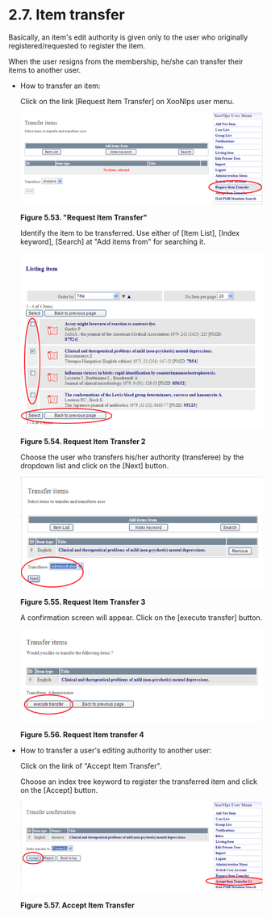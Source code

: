 # 2.7. Item transfer

Basically, an item's edit authority is given only to the user who originally registered/requested to register the item.

When the user resigns from the membership, he/she can transfer their items to another user.

* How to transfer an item:

  Click on the link \[Request Item Transfer\] on XooNIps user menu.

  ![&quot;Request Item Transfer&quot;](../../../.gitbook/assets/xoonips-operate95.png)

  **Figure 5.53. "Request Item Transfer"**

  Identify the item to be transferred. Use either of \[Item List\], \[Index keyword\], \[Search\] at "Add items from" for searching it.

  ![Request Item Transfer 2](../../../.gitbook/assets/xoonips-operate96%20%281%29.png)

  **Figure 5.54. Request Item Transfer 2**

  Choose the user who transfers his/her authority \(transferee\) by the dropdown list and click on the \[Next\] button.

  ![Request Item Transfer 3](../../../.gitbook/assets/xoonips-operate97%20%281%29.png)

  **Figure 5.55. Request Item Transfer 3**

  A confirmation screen will appear. Click on the \[execute transfer\] button.

  ![Request Item transfer 4](../../../.gitbook/assets/xoonips-operate98.png)

  **Figure 5.56. Request Item transfer 4**

* How to transfer a user's editing authority to another user:

  Click on the link of "Accept Item Transfer".

  Choose an index tree keyword to register the transferred item and click on the \[Accept\] button.

  ![Accept Item Transfer](../../../.gitbook/assets/xoonips-operate99%20%281%29.png)

  **Figure 5.57. Accept Item Transfer**

